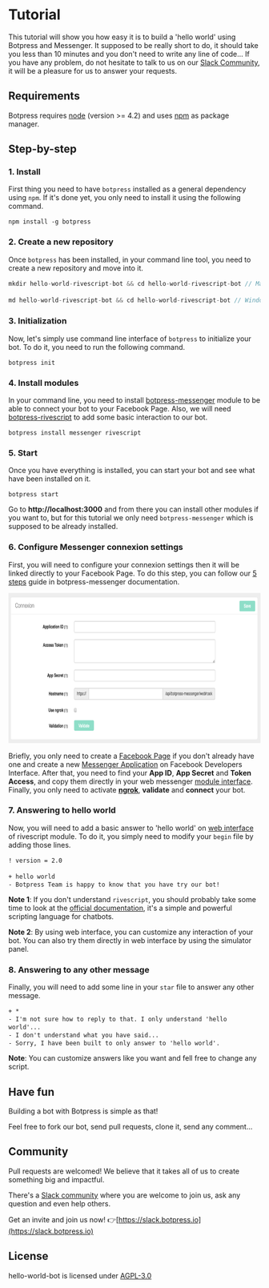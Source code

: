 # Tutorial

This tutorial will show you how easy it is to build a 'hello world' using Botpress and Messenger. It supposed to be really short to do, it should take you less than 10 minutes and you don't need to write any line of code... If you have any problem, do not hesitate to talk to us on our [Slack Community](https://slack.botpress.io), it will be a pleasure for us to answer your requests.

## Requirements

Botpress requires [node](https://nodejs.org) (version >= 4.2) and uses [npm](https://www.npmjs.com) as package manager.

## Step-by-step

### 1. Install

First thing you need to have `botpress` installed as a general dependency using `npm`. If it's done yet, you only need to install it using the following command.

```
npm install -g botpress
```

### 2. Create a new repository

Once `botpress` has been installed, in your command line tool, you need to create a new repository and move into it.

```js
mkdir hello-world-rivescript-bot && cd hello-world-rivescript-bot // Mac and Linux users

md hello-world-rivescript-bot && cd hello-world-rivescript-bot // Windows users
```

### 3. Initialization

Now, let's simply use command line interface of `botpress` to initialize your bot. To do it, you need to run the following command.

```
botpress init
```

### 4. Install modules

In your command line, you need to install [botpress-messenger](https://github.com/botpress/botpress-messenger) module to be able to connect your bot to your Facebook Page. Also, we will need [botpress-rivescript](https://github.com/botpress/botpress-rivescript) to add some basic interaction to our bot.

```
botpress install messenger rivescript
```

### 5. Start

Once you have everything is installed, you can start your bot and see what have been installed on it.

```
botpress start
```

Go to **http://localhost:3000** and from there you can install other modules if you want to, but for this tutorial we only need `botpress-messenger` which is supposed to be already installed.

### 6. Configure Messenger connexion settings

First, you will need to configure your connexion settings then it will be linked directly to your Facebook Page. To do this step, you can follow our [5 steps](https://github.com/botpress/botpress-messenger#get-started) guide in botpress-messenger documentation.

<img src='./assets/connexion-settings.png' height=300px />

Briefly, you only need to create a [Facebook Page](https://www.facebook.com/pages/create) if you don't already have one and create a new [Messenger Application](https://developers.facebook.com/) on Facebook Developers Interface. After that, you need to find your **App ID**, **App Secret** and **Token Access**, and copy them directly in your web messenger [module interface](http://localhost:3000/modules/botpress-messenger). Finally, you only need to activate [**ngrok**](https://ngrok.com/), **validate** and **connect** your bot.

### 7. Answering to hello world

Now, you will need to add a basic answer to 'hello world' on [web interface](http://localhost:3000/modules/botpress-rivescript) of rivescript module. To do it, you simply need to modify your `begin` file by adding those lines.

```
! version = 2.0

+ hello world
- Botpress Team is happy to know that you have try our bot!
```

**Note 1**:  If you don't understand `rivescript`, you should probably take some time to look at the [official documentation](https://www.rivescript.com/), it's a simple and powerful scripting language for chatbots.

**Note 2**: By using web interface, you can customize any interaction of your bot. You can also try them directly in web interface by using the simulator panel.

### 8. Answering to any other message

Finally, you will need to add some line in your `star` file to answer any other message.

```
+ *
- I'm not sure how to reply to that. I only understand 'hello world'...
- I don't understand what you have said...
- Sorry, I have been built to only answer to 'hello world'.
```

**Note**: You can customize answers like you want and fell free to change any script.

## Have fun

Building a bot with Botpress is simple as that!

Feel free to fork our bot, send pull requests, clone it, send any comment...

## Community

Pull requests are welcomed! We believe that it takes all of us to create something big and impactful.

There's a [Slack community](https://slack.botpress.io) where you are welcome to join us, ask any question and even help others.

Get an invite and join us now! 👉[https://slack.botpress.io](https://slack.botpress.io)

## License

hello-world-bot is licensed under [AGPL-3.0](/LICENSE)
